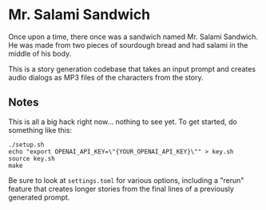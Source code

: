 # Mr. Salami Sandwich
Once upon a time, there once was a sandwich named Mr. Salami Sandwich. He was made from two pieces of sourdough bread and had salami in the middle of his body. 

This is a story generation codebase that takes an input prompt and creates audio dialogs as MP3 files of the characters from the story.

## Notes
This is all a big hack right now... nothing to see yet. To get started, do something like this:

```
./setup.sh
echo "export OPENAI_API_KEY=\"{YOUR_OPENAI_API_KEY}\"" > key.sh
source key.sh
make
```

Be sure to look at `settings.toml` for various options, including a "rerun" feature that creates longer stories from the final lines of a previously generated prompt.
